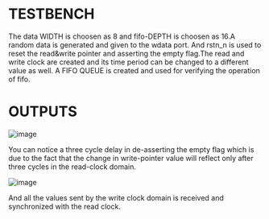 # TESTBENCH

The data WIDTH is choosen as 8 and fifo-DEPTH is choosen as 16.A random data is generated and given to the wdata port. And rstn_n is used to reset the read&write pointer and asserting the empty flag.The read and write clock are created and its time period can be changed to a different value as well.
A FIFO QUEUE is created and used for verifying the operation of fifo.

# OUTPUTS

![image](https://github.com/sivaram-07/Async-FIFO/assets/114935240/6ae8da79-b1c4-48fc-a7bb-f3889fbb73ce)


You can notice a three cycle delay in de-asserting the empty flag which is due to the fact that the change in write-pointer value will reflect only after three cycles in the read-clock domain.


![image](https://github.com/sivaram-07/Async-FIFO/assets/114935240/f2bf0ff1-ee6d-41da-bae5-44ec7a53105b)



And all the values sent by the write clock domain is received and synchronized with the read clock.
